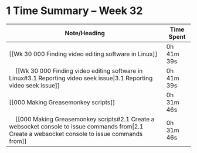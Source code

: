 # 1 Time Summary – Week 32

| Note/Heading | Time Spent |
|--------------|------------|
| [[Wk 30 000 Finding video editing software in Linux]] | 0h 41m 39s |
| &nbsp;&nbsp;&nbsp;&nbsp;[[Wk 30 000 Finding video editing software in Linux#3.1 Reporting video seek issue\|3.1 Reporting video seek issue]] | 0h 41m 39s |
| [[000 Making Greasemonkey scripts]] | 0h 31m 46s |
| &nbsp;&nbsp;&nbsp;&nbsp;[[000 Making Greasemonkey scripts#2.1 Create a websocket console to issue commands from\|2.1 Create a websocket console to issue commands from]] | 0h 31m 46s |

